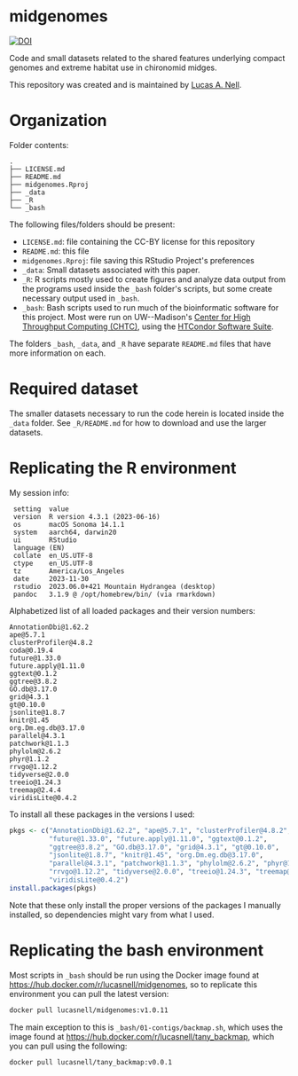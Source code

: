 # midgenomes

[![DOI](https://zenodo.org/badge/499583048.svg)](https://zenodo.org/badge/latestdoi/499583048)

Code and small datasets related to the shared features underlying compact 
genomes and extreme habitat use in chironomid midges.

This repository was created and is maintained by
[Lucas A. Nell](https://github.com/lucasnell).

# Organization

Folder contents:

```
.
├── LICENSE.md
├── README.md
├── midgenomes.Rproj
├── _data
├── _R
└── _bash
```

The following files/folders should be present:

- `LICENSE.md`: file containing the CC-BY license for this repository
- `README.md`: this file
- `midgenomes.Rproj`: file saving this RStudio Project's preferences
- `_data`: Small datasets associated with this paper.
- `_R`: R scripts mostly used to create figures and analyze data output 
  from the programs used inside the `_bash` folder's scripts, but some create
  necessary output used in `_bash`.
- `_bash`: Bash scripts used to run much of the bioinformatic
  software for this project. Most were run on UW--Madison's
  [Center for High Throughput Computing (CHTC)](https://chtc.cs.wisc.edu/),
  using the [HTCondor Software Suite](http://htcondor.org/).


The folders `_bash`, `_data`, and `_R` have separate
`README.md` files that have more information on each.


# Required dataset

The smaller datasets necessary to run the code herein is located inside
the `_data` folder.
See `_R/README.md` for how to download and use the larger datasets.



# Replicating the R environment

My session info:

```
 setting  value
 version  R version 4.3.1 (2023-06-16)
 os       macOS Sonoma 14.1.1
 system   aarch64, darwin20
 ui       RStudio
 language (EN)
 collate  en_US.UTF-8
 ctype    en_US.UTF-8
 tz       America/Los_Angeles
 date     2023-11-30
 rstudio  2023.06.0+421 Mountain Hydrangea (desktop)
 pandoc   3.1.9 @ /opt/homebrew/bin/ (via rmarkdown)
```

Alphabetized list of all loaded packages and their version numbers:

```
AnnotationDbi@1.62.2
ape@5.7.1
clusterProfiler@4.8.2
coda@0.19.4
future@1.33.0
future.apply@1.11.0
ggtext@0.1.2
ggtree@3.8.2
GO.db@3.17.0
grid@4.3.1
gt@0.10.0
jsonlite@1.8.7
knitr@1.45
org.Dm.eg.db@3.17.0
parallel@4.3.1
patchwork@1.1.3
phylolm@2.6.2
phyr@1.1.2
rrvgo@1.12.2
tidyverse@2.0.0
treeio@1.24.3
treemap@2.4.4
viridisLite@0.4.2
```

To install all these packages in the versions I used:

```r
pkgs <- c("AnnotationDbi@1.62.2", "ape@5.7.1", "clusterProfiler@4.8.2", "coda@0.19.4",
          "future@1.33.0", "future.apply@1.11.0", "ggtext@0.1.2",
          "ggtree@3.8.2", "GO.db@3.17.0", "grid@4.3.1", "gt@0.10.0",
          "jsonlite@1.8.7", "knitr@1.45", "org.Dm.eg.db@3.17.0",
          "parallel@4.3.1", "patchwork@1.1.3", "phylolm@2.6.2", "phyr@1.1.2",
          "rrvgo@1.12.2", "tidyverse@2.0.0", "treeio@1.24.3", "treemap@2.4.4",
          "viridisLite@0.4.2")
install.packages(pkgs)
```

Note that these only install the proper versions of the packages I manually 
installed, so dependencies might vary from what I used.



# Replicating the bash environment

Most scripts in `_bash` should be run using the Docker image found at
<https://hub.docker.com/r/lucasnell/midgenomes>, so to replicate this
environment you can pull the latest version:

```bash
docker pull lucasnell/midgenomes:v1.0.11
```


The main exception to this is `_bash/01-contigs/backmap.sh`,
which uses the image found at <https://hub.docker.com/r/lucasnell/tany_backmap>,
which you can pull using the following:

```bash
docker pull lucasnell/tany_backmap:v0.0.1
```
